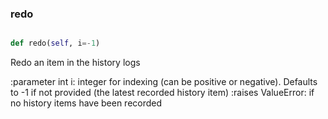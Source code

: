 ### redo
```py

def redo(self, i=-1)

```



Redo an item in the history logs

:parameter int i: integer for indexing (can be positive or
    negative).  Defaults to -1 if not provided (the latest
    recorded history item)
:raises ValueError: if no history items have been recorded

